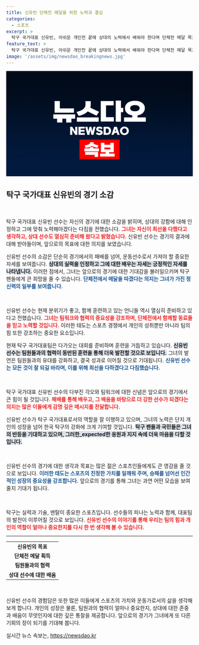 ```yaml
---
title: 신유빈 단체전 메달을 위한 노력과 결심
categories:
  - 스포츠
excerpt: >
  탁구 국가대표 신유빈, 아쉬운 개인전 끝에 상대의 노력에서 배워야 한다며 단체전 메달 목표 다짐! 열정 가득한 그녀의 도전기를 기대해보세요!
feature_text: >
  탁구 국가대표 신유빈, 아쉬운 개인전 끝에 상대의 노력에서 배워야 한다며 단체전 메달 목표 다짐! 열정 가득한 그녀의 도전기를 기대해보세요!
image: '/assets/img/newsdao_breakingnews.jpg'
---
```


<p><img src="/assets/img/newsdao_breakingnews.jpg" alt="cryptoinkorea 속보" /></p>

<h2 data-ke-size="size26">탁구 국가대표 신유빈의 경기 소감</h2>

<p data-ke-size="size16">&nbsp;</p>

<p>탁구 국가대표 신유빈 선수는 자신의 경기에 대한 소감을 밝히며, 상대의 강함에 대해 인정하고 그에 맞춰 노력해야겠다는 다짐을 전했습니다. <b><span style="color: #ee2323;">그녀는 자신이 최선을 다했다고 생각하고, 상대 선수도 열심히 준비해 왔다고 밝혔습니다.</span></b> 신유빈 선수는 경기의 결과에 대해 받아들이며, 앞으로의 목표에 대한 의지를 보였습니다. </p>

<p>신유빈 선수의 소감은 단순히 경기에서의 패배를 넘어, 운동선수로서 가져야 할 중요한 자세를 보여줍니다. <b><span style="background-color: #21538527;">상대의 실력을 인정하고 그에 대한 배우는 자세는 긍정적인 자세를 나타냅니다.</span></b> 이러한 점에서, 그녀는 앞으로의 경기에 대한 기대감을 불러일으키며 탁구 팬들에게 큰 희망을 줄 수 있습니다. <b><span style="color: #1a5490;">단체전에서 메달을 따겠다는 의지는 그녀가 가진 정신력의 일부를 보여줍니다.</span></b></p>

<p data-ke-size="size16">&nbsp;</p>

<p>신유빈 선수는 현재 분위기가 좋고, 함께 훈련하고 있는 언니들 역시 열심히 준비하고 있다고 전했습니다. <b><span style="color: #ee2323;">그녀는 팀워크와 협력의 중요성을 강조하며, 단체전에서 함께할 동료들을 믿고 노력할 것입니다.</span></b> 이러한 태도는 스포츠 경쟁에서 개인의 성취뿐만 아니라 팀의 힘 또한 강조하는 중요한 요소입니다. </p>

<p>현재 탁구 국가대표팀은 다가오는 대회를 준비하며 훈련을 거듭하고 있습니다. <b><span style="background-color: #21538527;">신유빈 선수는 팀원들과의 협력이 동반된 훈련을 통해 더욱 발전할 것으로 보입니다.</span></b> 그녀의 발언은 팀원들과의 유대를 강화하고, 결국 성과로 이어질 것으로 기대됩니다. <b><span style="color: #1a5490;">신유빈 선수는 모든 것이 잘 되길 바라며, 이를 위해 최선을 다하겠다고 다짐했습니다.</span></b></p>

<p data-ke-size="size16">&nbsp;</p>

<p>탁구 국가대표 신유빈 선수의 다부진 각오와 팀워크에 대한 신념은 앞으로의 경기에서 큰 힘이 될 것입니다. <b><span style="color: #ee2323;">패배를 통해 배우고, 그 배움을 바탕으로 더 강한 선수가 되겠다는 의지는 많은 이들에게 감명 깊은 메시지를 전달합니다.</span></b> </p>

<p>신유빈 선수가 탁구 국가대표로서의 역할을 잘 이행하고 있으며, 그녀의 노력은 단지 개인의 성장을 넘어 한국 탁구의 강화에 크게 기여할 것입니다. <b><span style="background-color: #21538527;">탁구 팬들과 국민들은 그녀의 반등을 기대하고 있으며, 그러한_expected한 응원과 지지 속에 더욱 마음을 다할 것입니다.</span></b> </p>

<p data-ke-size="size16">&nbsp;</p>

<p>신유빈 선수의 경기에 대한 생각과 목표는 많은 젊은 스포츠인들에게도 큰 영감을 줄 것으로 보입니다. <b><span style="color: #1a5490;">이러한 태도는 스포츠의 진정한 가치를 일깨워 주며, 승패를 넘어선 인간적인 성장의 중요성을 강조합니다.</span></b> 앞으로의 경기를 통해 그녀는 과연 어떤 모습을 보여줄지 기대가 됩니다. </p>

<p data-ke-size="size16">&nbsp;</p>

<p>탁구는 실력과 기술, 멘탈이 중요한 스포츠입니다. 선수들의 피나는 노력과 함께, 대표팀의 발전이 이루어질 것으로 보입니다. <b><span style="color: #ee2323;">신유빈 선수의 이야기를 통해 우리는 팀의 힘과 개인의 역할이 얼마나 중요한지를 다시 한 번 생각해 볼 수 있습니다.</span></b></p>

<hr />

<table style="width: 100%;">
    <tr>
        <td style="text-align: center; height: 17px;"><b>신유빈의 목표</b></td>
    </tr>
    <tr>
        <td style="text-align: center; height: 17px;"><b>단체전 메달 획득</b></td>
    </tr>
    <tr>
        <td style="text-align: center; height: 17px;"><b>팀원들과의 협력</b></td>
    </tr>
    <tr>
        <td style="text-align: center; height: 17px;"><b>상대 선수에 대한 배움</b></td>
    </tr>
</table>

<p data-ke-size="size16">&nbsp;</p>

<p>신유빈 선수의 경험담은 또한 많은 이들에게 스포츠의 가치와 운동가로서의 삶을 생각해보게 합니다. 개인의 성장은 물론, 팀원과의 협력이 얼마나 중요한지, 상대에 대한 존중과 배움이 무엇인지에 대한 깊은 통찰을 제공합니다. 앞으로의 경기가 그녀에게 또 다른 기회의 장이 되기를 기대해 봅니다.</p>
실시간 뉴스 속보는, <a href="https://newsdao.kr" rel="dofollow">https://newsdao.kr</a>


